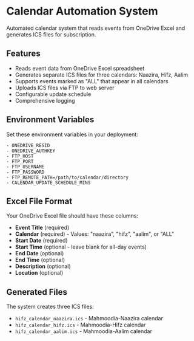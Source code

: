 # Calendar Automation System

Automated calendar system that reads events from OneDrive Excel and generates ICS files for subscription.

## Features

- Reads event data from OneDrive Excel spreadsheet
- Generates separate ICS files for three calendars: Naazira, Hifz, Aalim
- Supports events marked as "ALL" that appear in all calendars
- Uploads ICS files via FTP to web server
- Configurable update schedule
- Comprehensive logging

## Environment Variables

Set these environment variables in your deployment:

```
- ONEDRIVE_RESID
- ONEDRIVE_AUTHKEY
- FTP_HOST
- FTP_PORT
- FTP_USERNAME
- FTP_PASSWORD
- FTP_REMOTE_PATH=/path/to/calendar/directory
- CALENDAR_UPDATE_SCHEDULE_MINS
```

## Excel File Format

Your OneDrive Excel file should have these columns:

- **Event Title** (required)
- **Calendar** (required) - Values: "naazira", "hifz", "aalim", or "ALL"
- **Start Date** (required)
- **Start Time** (optional - leave blank for all-day events)
- **End Date** (optional)
- **End Time** (optional)
- **Description** (optional)
- **Location** (optional)

## Generated Files

The system creates three ICS files:

- `hifz_calendar_naazira.ics` - Mahmoodia-Naazira calendar
- `hifz_calendar_hifz.ics` - Mahmoodia-Hifz calendar
- `hifz_calendar_aalim.ics` - Mahmoodia-Aalim calendar
